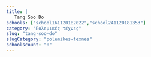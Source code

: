 ```yaml
---
title: |
   Tang Soo Do
schools: ["school161120182022","school241120181353"]
category: "Πολεμικές τέχνες"
slug: "tang-soo-do"
slugCategory: "polemikes-texnes"
schoolscount: "0"
---
```


